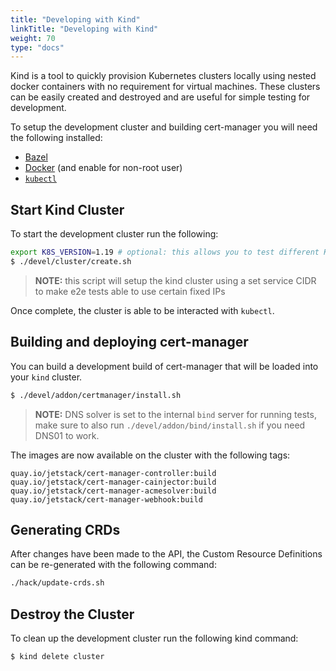 ```yaml
---
title: "Developing with Kind"
linkTitle: "Developing with Kind"
weight: 70
type: "docs"
---
```


Kind is a tool to quickly provision Kubernetes clusters locally using nested
docker containers with no requirement for virtual machines. These clusters can
be easily created and destroyed and are useful for simple testing for
development.

To setup the development cluster and building cert-manager you will need the
following installed:

- [Bazel](https://docs.bazel.build/versions/master/install.html)
- [Docker](https://store.docker.com/search?type=edition&offering=community) (and
  enable for non-root user)
- [`kubectl`](https://kubernetes.io/docs/tasks/tools/install-kubectl/)

## Start Kind Cluster

To start the development cluster run the following:

```bash
export K8S_VERSION=1.19 # optional: this allows you to test different Kubernetes versions
$ ./devel/cluster/create.sh
```

> **NOTE:** this script will setup the kind cluster using a set service CIDR to make e2e tests able to use certain fixed IPs

Once complete, the cluster is able to be interacted with `kubectl`.

## Building and deploying cert-manager

You can build a development build of cert-manager that will be loaded into your
`kind` cluster.

```bash
$ ./devel/addon/certmanager/install.sh 
```

> **NOTE:** DNS solver is set to the internal `bind` server for running tests, make sure to also run `./devel/addon/bind/install.sh` if you need DNS01 to work.

The images are now available on the cluster with the following tags:

```
quay.io/jetstack/cert-manager-controller:build
quay.io/jetstack/cert-manager-cainjector:build
quay.io/jetstack/cert-manager-acmesolver:build
quay.io/jetstack/cert-manager-webhook:build
```

## Generating CRDs

After changes have been made to the API, the Custom Resource Definitions can be
re-generated with the following command:

```bash
./hack/update-crds.sh
```

## Destroy the Cluster

To clean up the development cluster run the following kind command:

```bash
$ kind delete cluster
```
